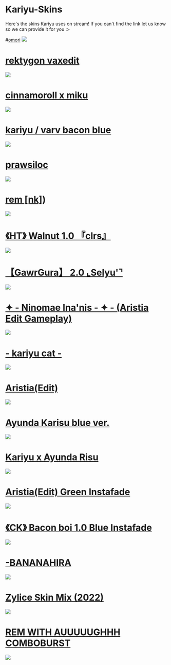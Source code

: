 # Kariyu-Skins
Here's the skins Kariyu uses on stream! If you can't find the link let us know so we can provide it for you :>

#[omori](https://i.imgur.com/8nKnarO.jpg)
![](https://drive.google.com/u/0/uc?id=1kr6f46oYVszXCEhcP2hyycdYMezidazS&export=download)

# [rektygon vaxedit](https://rektygon.s-ul.eu/pekpQrxb)
![](https://camo.githubusercontent.com/debed184e59db3b6aa2ea7e1a53c6f240e49a6bdfb115f686c3c71795db889fd/68747470733a2f2f692e696d6775722e636f6d2f6366555432486c2e706e67)

# [cinnamoroll x miku](https://www.reddit.com/r/OsuSkins/comments/x47dp4/hatsune_miku_30_miku_x_cinnamoroll_169_std_only/)
![](https://i.imgur.com/sk5Ymwe.png)

# [kariyu / varv bacon blue](https://drive.google.com/file/d/1j0BT9V_GaujSP17srjx_K14ndGsebJpW/view?usp=sharing)
![](https://i.imgur.com/Na5N2m3.jpg)

# [prawsiloc](https://drive.google.com/file/d/139EFr8cDMwu123MgUe1TZHsL916iQsnx/view?usp=sharing)
![](https://i.imgur.com/hZ09Gzn.jpg)

# [rem [nk]](https://drive.google.com/file/d/1iWhOJTTTWZ6lSBdUmLhdRlYrBCtYDOVA/view))
![](https://i.imgur.com/0HhERku.jpg)

# [《HT》 Walnut 1.0 『clrs』](https://drive.google.com/file/d/1wFuBi7jNxBM_hxiZnL8V833YEKmF-mBK/view?usp=sharing)
![](https://i.imgur.com/CpHxqOJ.png)

# [【GawrGura】 2.0 ⌞Selyu'⌝](https://drive.google.com/file/d/1WG1oPUJSWjdW3HoYvhfWxeRcbhzggG56/view?usp=sharing)
![](https://i.imgur.com/rZoNGI6.png)

# [✦ - Ninomae Ina'nis - ✦ - (Aristia Edit Gameplay)](https://drive.google.com/file/d/1ilNh_0J4LvWIzlkQWBiR0zOUv7c-9Asz/view?usp=sharing)
![](https://i.imgur.com/Upihwph.png)

# [- kariyu cat -](https://drive.google.com/file/d/1N98ftum-w72Frk_S6f-bBdz-dfjEHHqm/view?usp=sharing)
![](https://i.imgur.com/3s00Og8.png)

# [Aristia(Edit)](https://drive.google.com/file/d/1ywj_SDqZDtk1Hw5aj0JZ-nAlezWs7K0I/view?usp=sharing)
![](https://i.imgur.com/cAscJBQ.png)

# [Ayunda Karisu blue ver.](https://drive.google.com/file/d/16Edrv5soy3dAM_I96hsWdmGObH21R3Nr/view?usp=sharing)
![](https://i.imgur.com/QFat1ml.png)

# [Kariyu x Ayunda Risu](https://drive.google.com/file/d/1iCw5c61MsZetJm-c7SJWa9tXCnBsbtUm/view?usp=sharing)
![](https://i.imgur.com/C68U74d.png)

# [Aristia(Edit) Green Instafade](https://drive.google.com/file/d/183miAVOfaG2Lx9KmVoa4Omaoz8_-VA0J/view)
![](https://i.imgur.com/ICCcKci.png)

# [《CK》 Bacon boi 1.0 Blue Instafade](https://drive.google.com/file/d/1EoKNVMIPGFskXAtyU1O4-MIzzUGWKMAG/view)
![](https://i.imgur.com/rQOFLmu.png)

# [-BANANAHIRA](https://drive.google.com/file/d/1M_SB0E-f8JakVPyYTzlefhmM82md3y1-/view)
![](https://i.imgur.com/QbTiksi.png)

# [Zylice Skin Mix (2022)](https://www.dropbox.com/s/jpy51k87ae1intn/Zylice%20Skin%20Mix%20%282022%29.osk?dl=0)
![](https://i.imgur.com/6U4bDTe.png)

# [REM WITH AUUUUUGHHH COMBOBURST](https://drive.google.com/file/d/1KcMnOLP7rGp2KD1yxzAWJAIy7FhJFPB8/view?usp=sharing)
![](https://i.imgur.com/CO6STf2.png)

